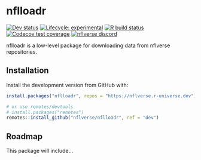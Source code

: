 
<!-- README.md is generated from README.Rmd. Please edit that file -->

# nflloadr

<!-- badges: start -->
<!-- [![CRAN status](https://img.shields.io/cran/v/nflloadr?style=flat-square&logo=R&label=CRAN)](https://CRAN.R-project.org/package=nflloadr)  -->

[![Dev
status](https://img.shields.io/github/r-package/v/nflverse/nflloadr/main?label=dev&style=flat-square&logo=github)](https://nflloadr.nflverse.com/)
[![Lifecycle:
experimental](https://img.shields.io/badge/lifecycle-experimental-orange.svg?style=flat-square)](https://lifecycle.r-lib.org/articles/stages.html)
[![R build
status](https://img.shields.io/github/workflow/status/nflverse/nflloadr/R-CMD-check?label=R%20check&style=flat-square&logo=github)](https://github.com/nflverse/nflloadr/actions)
[![Codecov test
coverage](https://img.shields.io/codecov/c/github/nflverse/nflloadr?label=codecov&style=flat-square&logo=codecov)](https://codecov.io/gh/nflverse/nflloadr?branch=main)
[![nflverse
discord](https://img.shields.io/discord/591914197219016707.svg?color=5865F2&label=nflverse%20discord&logo=discord&logoColor=5865F2&style=flat-square)](https://discord.com/invite/5Er2FBnnQa)

<!-- badges: end -->

nflloadr is a low-level package for downloading data from nflverse
repositories.

## Installation

Install the development version from GitHub with:

``` r
install.packages("nflloadr", repos = "https://nflverse.r-universe.dev")

# or use remotes/devtools
# install.packages("remotes")
remotes::install_github("nflverse/nflloadr", ref = "dev")
```

## Roadmap

This package will include…
